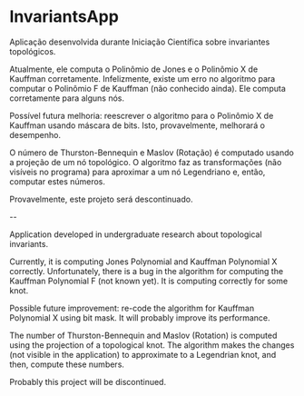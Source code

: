 InvariantsApp
=============

Aplicação desenvolvida durante Iniciação Científica sobre invariantes topológicos.

Atualmente, ele computa o Polinômio de Jones e o Polinômio X de Kauffman corretamente.
Infelizmente, existe um erro no algoritmo para computar o Polinômio F de Kauffman (não conhecido ainda). Ele computa corretamente para alguns nós.

Possível futura melhoria: reescrever o algoritmo para o Polinômio X de Kauffman usando máscara de bits. Isto, provavelmente, melhorará o desempenho.

O número de Thurston-Bennequin e Maslov (Rotação) é computado usando a projeção de um nó topológico. O algoritmo faz as transformações (não visíveis no programa) para aproximar a um nó Legendriano e, então, computar estes números.

Provavelmente, este projeto será descontinuado.

--

Application developed in undergraduate research about topological invariants.

Currently, it is computing Jones Polynomial and Kauffman Polynomial X correctly.
Unfortunately, there is a bug in the algorithm for computing the Kauffman Polynomial F (not known yet). It is computing correctly for some knot.

Possible future improvement: re-code the algorithm for Kauffman Polynomial X using bit mask. It will probably improve its performance.

The number of Thurston-Bennequin and Maslov (Rotation) is computed using the projection of a topological knot. The algorithm makes the changes (not visible in the application) to approximate to a Legendrian knot, and then, compute these numbers.

Probably this project will be discontinued.